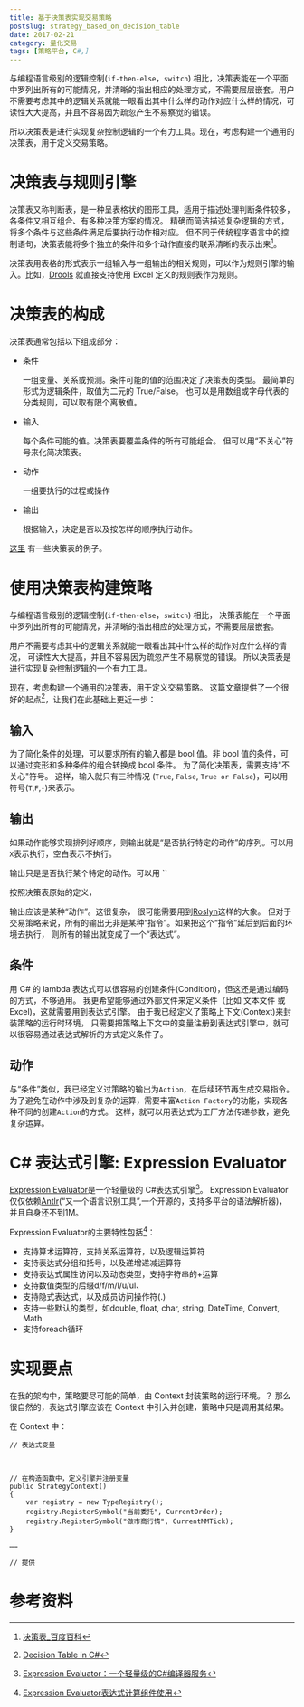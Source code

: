 ```yaml
---
title: 基于决策表实现交易策略
postslug: strategy_based_on_decision_table
date: 2017-02-21
category: 量化交易
tags: [策略平台, C#,]
---
```


与编程语言级别的逻辑控制(`if-then-else`，`switch`) 相比，决策表能在一个平面中罗列出所有的可能情况，并清晰的指出相应的处理方式，不需要层层嵌套。用户不需要考虑其中的逻辑关系就能一眼看出其中什么样的动作对应什么样的情况，可读性大大提高，并且不容易因为疏忽产生不易察觉的错误。

所以决策表是进行实现复杂控制逻辑的一个有力工具。现在，考虑构建一个通用的决策表，用于定义交易策略。




# 决策表与规则引擎

决策表又称判断表，是一种呈表格状的图形工具，适用于描述处理判断条件较多，各条件又相互组合、有多种决策方案的情况。
精确而简洁描述复杂逻辑的方式，将多个条件与这些条件满足后要执行动作相对应。
但不同于传统程序语言中的控制语句，决策表能将多个独立的条件和多个动作直接的联系清晰的表示出来[^1]。

决策表用表格的形式表示一组输入与一组输出的相关规则，可以作为规则引擎的输入。比如，[Drools](http://drools.org/)
就直接支持使用 Excel 定义的规则表作为规则。

# 决策表的构成

决策表通常包括以下组成部分：

- 条件

  一组变量、关系或预测。条件可能的值的范围决定了决策表的类型。
  最简单的形式为逻辑条件，取值为二元的 True/False。
  也可以是用数组或字母代表的分类规则，可以取有限个离散值。

- 输入

  每个条件可能的值。决策表要覆盖条件的所有可能组合。
  但可以用“不关心”符号来化简决策表。

- 动作

  一组要执行的过程或操作

- 输出

  根据输入，决定是否以及按怎样的顺序执行动作。　


[这里](http://www.cnblogs.com/onlyforcloud/articles/4475370.html)
有一些决策表的例子。


# 使用决策表构建策略

与编程语言级别的逻辑控制(`if-then-else`，`switch`) 相比，
决策表能在一个平面中罗列出所有的可能情况，并清晰的指出相应的处理方式，不需要层层嵌套。

用户不需要考虑其中的逻辑关系就能一眼看出其中什么样的动作对应什么样的情况，
可读性大大提高，并且不容易因为疏忽产生不易察觉的错误。
所以决策表是进行实现复杂控制逻辑的一个有力工具。

现在，考虑构建一个通用的决策表，用于定义交易策略。
这篇文章提供了一个很好的起点[^2]，让我们在此基础上更近一步：


## 输入

   为了简化条件的处理，可以要求所有的输入都是 bool 值。非 bool 值的条件，可以通过变形和多种条件的组合转换成 bool 条件。
   为了简化决策表，需要支持"不关心"符号。
   这样，输入就只有三种情况 (`True`, `False`, `True or False`)，可以用符号(`T`,`F`,`-`)来表示。

## 输出

   如果动作能够实现排列好顺序，则输出就是“是否执行特定的动作”的序列。可以用`X`表示执行，空白表示不执行。

   输出只是是否执行某个特定的动作。可以用 ``

   按照决策表原始的定义，

   输出应该是某种“动作”。这很复杂，
   很可能需要用到[Roslyn](https://github.com/dotnet/roslyn)这样的大象。
   但对于交易策略来说，所有的输出无非是某种“指令”。如果把这个“指令”延后到后面的环境去执行，
   则所有的输出就变成了一个“表达式”。

## 条件

   用 C# 的 lambda 表达式可以很容易的创建条件(Condition)，但这还是通过编码的方式，不够通用。
   我更希望能够通过外部文件来定义条件（比如 文本文件 或 Excel)，这就需要用到表达式引擎。
   由于我已经定义了策略上下文(Context)来封装策略的运行时环境，
   只需要把策略上下文中的变量注册到表达式引擎中，就可以很容易通过表达式解析的方式定义条件了。

## 动作

   与“条件”类似，我已经定义过策略的输出为`Action`，在后续环节再生成交易指令。
   为了避免在动作中涉及到复杂的运算，需要丰富`Action Factory`的功能，实现各种不同的创建`Action`的方式。
   这样，就可以用表达式为工厂方法传递参数，避免复杂运算。

# C# 表达式引擎: Expression Evaluator

[Expression Evaluator](https://github.com/RupertAvery/csharpeval)是一个轻量级的 C#表达式引擎[^3]。
Expression Evaluator仅仅依赖[Antlr](www.antlr.org)(“又一个语言识别工具”,一个开源的，支持多平台的语法解析器)，
并且自身还不到1M。

Expression Evaluator的主要特性包括[^4]：

- 支持算术运算符，支持关系运算符，以及逻辑运算符
- 支持表达式分组和括号，以及递增递减运算符
- 支持表达式属性访问以及动态类型，支持字符串的+运算
- 支持数值类型的后缀d/f/m/l/u/ul、
- 支持隐式表达式，以及成员访问操作符(.)
- 支持一些默认的类型，如double, float, char, string, DateTime, Convert, Math
- 支持foreach循环

# 实现要点

在我的架构中，策略要尽可能的简单，由 Context 封装策略的运行环境。？
那么很自然的，表达式引擎应该在 Context 中引入并创建，策略中只是调用其结果。

在 Context 中：

```
// 表达式变量



// 在构造函数中，定义引擎并注册变量
public StrategyContext()
{
    var registry = new TypeRegistry();
    registry.RegisterSymbol("当前委托", CurrentOrder);
    registry.RegisterSymbol("做市商行情", CurrentMMTick);
}

……

// 提供

```

# 参考资料

[^1]: [决策表_百度百科](http://baike.baidu.com/subview/1448115/1448115.htm)
[^2]: [Decision Table in C#](http://lukevoss.com/blog/post/2008/09/Decision-Table-in-C.aspx)
[^3]: [Expression Evaluator：一个轻量级的C#编译器服务](http://www.infoq.com/cn/news/2014/05/Expression-Evaluator)
[^4]: [Expression Evaluator表达式计算组件使用](http://www.cnblogs.com/asxinyu/p/dotnet_Opensource_project_Expression_Evaluator.html)
